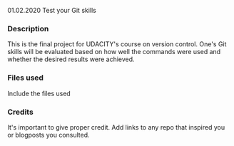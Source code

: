 01.02.2020
Test your Git skills

### Description
This is the final project for UDACITY's course on version control. One's Git skills will be evaluated based on how well the commands were used and whether the desired results were achieved.

### Files used
Include the files used

### Credits
It's important to give proper credit. Add links to any repo that inspired you or blogposts you consulted.
